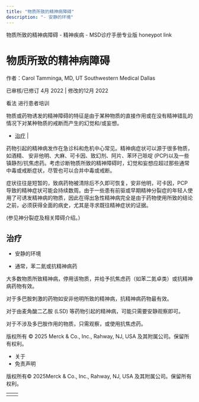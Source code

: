 ```yaml
---
title: "物质所致的精神病障碍"
description: "- 安静的环境"
---
```


﻿物质所致的精神病障碍 \- 精神疾病 \- MSD诊疗手册专业版 honeypot link

# 物质所致的精神病障碍

作者：Carol Tamminga, MD, UT Southwestern Medical Dallas

已审核/已修订 4月 2022 \| 修改的12月 2022

看法 进行患者培训

物质或药物诱发的精神障碍的特征是由于某种物质的直接作用或在没有精神错乱的情况下对某种物质的戒断而产生的幻觉和/或妄想。

- [治疗](#治疗_v1029816_zh) \|

药物引起的精神病发作在急诊科和危机中心常见。精神病症状可以源于很多物质，如酒精、 安非他明、大麻、可卡因、致幻剂、阿片、苯环己哌啶 (PCP)以及一些镇静剂/抗焦虑药。考虑诊断物质所致的精神障碍时，幻觉和妄想应超过那些通常中毒或戒断症状，尽管也可以合并中毒或戒断。

症状往往是短暂的，致病药物被清除后不久即可恢复，安非他明，可卡因，PCP导致的精神症状可能会持续数周。由于一些患有前驱或早期精神分裂症的年轻人使用了可诱发精神病的物质，因此在得出急性精神病完全是由于药物使用所致的结论之前，必须获得全面的病史，尤其是寻求既往精神症状的证据。

(参见神分裂症及相关障碍介绍。）

## 治疗

- 安静的环境

- 通常，苯二氮或抗精神病药


大多数物质所致精神病，停用该物质，并给予抗焦虑药（如苯二氮卓类）或抗精神病药物有效。

对于多巴胺刺激的药物如安非他明所致的精神病，抗精神病药物最有效。

对于由麦角酸二乙胺 (LSD) 等药物引起的精神病，可能只需要安静观察即可。

对于不涉及多巴胺作用的物质，只需观察，或使用抗焦虑药。



版权所有 © 2025
Merck & Co., Inc., Rahway, NJ, USA 及其附属公司。保留所有权利。

- 关于
- 免责声明

版权所有© 2025Merck & Co., Inc., Rahway, NJ, USA 及其附属公司。保留所有权利。

|     |     |
| --- | --- |
|  |  |